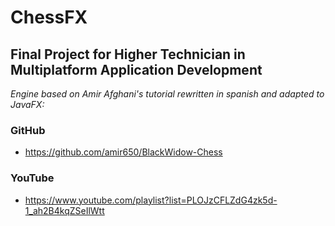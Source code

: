 
# ChessFX

## Final Project for Higher Technician in Multiplatform Application Development

*Engine based on Amir Afghani's tutorial rewritten in spanish and adapted to JavaFX:*
### GitHub
- https://github.com/amir650/BlackWidow-Chess
### YouTube
- https://www.youtube.com/playlist?list=PLOJzCFLZdG4zk5d-1_ah2B4kqZSeIlWtt
